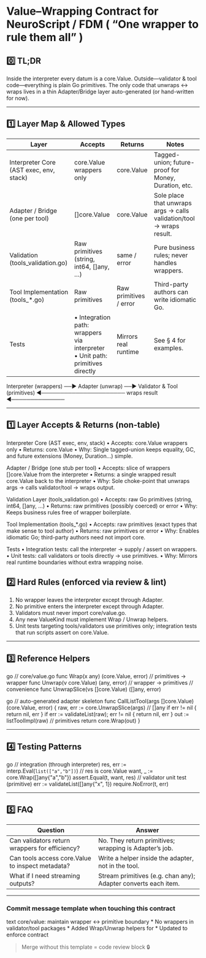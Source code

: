  # Value–Wrapping Contract for NeuroScript / FDM ( “One wrapper to rule them all” )

 ## 0️⃣ TL;DR
 Inside the interpreter every datum is a core.Value. Outside—validator & tool code—everything is plain Go primitives.
 The only code that unwraps ↔ wraps lives in a thin Adapter/Bridge layer auto-generated (or hand-written for now).

 ---

 ## 1️⃣ Layer Map & Allowed Types

 | Layer | Accepts | Returns | Notes |
 |-------|-------------|-------------|-------|
 | Interpreter Core (AST exec, env, stack) | core.Value wrappers only | core.Value | Tagged-union; future-proof for Money, Duration, etc. |
 | Adapter / Bridge (one per tool) | []core.Value | core.Value | Sole place that unwraps args → calls validation/tool → wraps result. |
 | Validation (tools_validation.go) | Raw primitives (string, int64, []any, …) | same / error | Pure business rules; never handles wrappers. |
 | Tool Implementation (tools_*.go) | Raw primitives | Raw primitives / error | Third-party authors can write idiomatic Go. |
 | Tests | • Integration path: wrappers via interpreter<br>• Unit path: primitives directly | Mirrors real runtime | See § 4 for examples. |

 Interpreter (wrappers) ──► Adapter (unwrap) ──► Validator & Tool (primitives)
 ◄────────────────────── wraps result ◄──────────────

 ---

 ## 1️⃣ Layer Accepts & Returns (non-table)

 Interpreter Core (AST exec, env, stack)
 • Accepts: core.Value wrappers only
 • Returns: core.Value
 • Why: Single tagged-union keeps equality, GC, and future extensions (Money, Duration…) simple.

 Adapter / Bridge (one stub per tool)
 • Accepts: slice of wrappers []core.Value from the interpreter
 • Returns: a single wrapped result core.Value back to the interpreter
 • Why: Sole choke-point that unwraps args → calls validator/tool → wraps output.

 Validation Layer (tools_validation.go)
 • Accepts: raw Go primitives (string, int64, []any, …)
 • Returns: raw primitives (possibly coerced) or error
 • Why: Keeps business rules free of wrapper boilerplate.

 Tool Implementation (tools_*.go)
 • Accepts: raw primitives (exact types that make sense to tool author)
 • Returns: raw primitives or error
 • Why: Enables idiomatic Go; third-party authors need not import core.

 Tests
 • Integration tests: call the interpreter → supply / assert on wrappers.
 • Unit tests: call validators or tools directly → use primitives.
 • Why: Mirrors real runtime boundaries without extra wrapping noise.

 ## 2️⃣ Hard Rules (enforced via review & lint)
 1. No wrapper leaves the interpreter except through Adapter.
 2. No primitive enters the interpreter except through Adapter.
 3. Validators must never import core/value.go.
 4. Any new ValueKind must implement Wrap / Unwrap helpers.
 5. Unit tests targeting tools/validators use primitives only; integration tests that run scripts assert on core.Value.

 ---

 ## 3️⃣ Reference Helpers

 go  // core/value.go  func Wrap(x any) (core.Value, error) // primitives -> wrapper  func Unwrap(v core.Value) (any, error) // wrapper -> primitives   // convenience  func UnwrapSlice(vs []core.Value) ([]any, error) 

 go  // auto-generated adapter skeleton  func CallListTool(args []core.Value) (core.Value, error) {  raw, err := core.UnwrapSlice(args) // []any  if err != nil { return nil, err }   if err := validateList(raw); err != nil {  return nil, err  }  out := listToolImpl(raw) // primitives  return core.Wrap(out)  } 

 ---

 ## 4️⃣ Testing Patterns

 go  // integration (through interpreter)  res, err := interp.Eval(`list(["a","b"])`) // res is core.Value  want, _ := core.Wrap([]any{"a","b"})  assert.Equal(t, want, res)   // validator unit test (primitive)  err := validateList([]any{"x", 1})  require.NoError(t, err) 

 ---

 ## 5️⃣ FAQ

 | Question | Answer |
 |----------|--------|
 | Can validators return wrappers for efficiency? | No. They return primitives; wrapping is Adapter’s job. |
 | Can tools access core.Value to inspect metadata? | Write a helper inside the adapter, not in the tool. |
 | What if I need streaming outputs? | Stream primitives (e.g. chan any); Adapter converts each item. |

 ---

 ### Commit message template when touching this contract

 text  core/value: maintain wrapper ↔ primitive boundary   * No wrappers in validator/tool packages  * Added Wrap/Unwrap helpers for <NewKind>  * Updated <adapter> to enforce contract 

 > Merge without this template = code review block 🔒